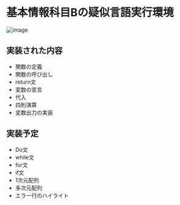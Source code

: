 # 基本情報科目Bの疑似言語実行環境
![image](https://user-images.githubusercontent.com/75883535/220141417-9bca159e-da07-44cd-bab6-ed3c26949683.png)

## 実装された内容
- 関数の定義
- 関数の呼び出し
- return文
- 変数の宣言
- 代入
- 四則演算
- 変数出力の実装

## 実装予定
- Do文
- while文
- for文
- if文
- 1次元配列
- 多次元配列
- エラー行のハイライト
